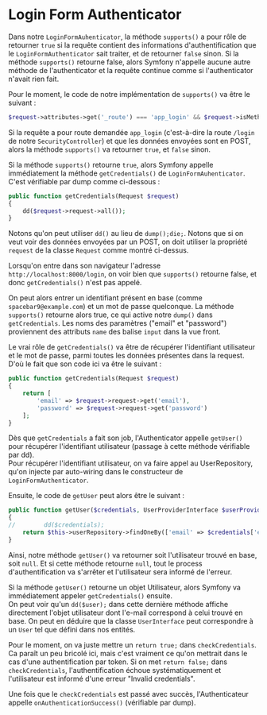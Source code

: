 # Login Form Authenticator

Dans notre `LoginFormAuhenticator`, la méthode `supports()` a pour rôle de retourner `true`
si la requête contient des informations d'authentification que le `LoginFormAuthenticator`
sait traiter, et de retourner `false` sinon. Si la méthode `supports()` retourne false,
alors Symfony n'appelle aucune autre méthode de l'authenticator et la requête continue
comme si l'authenticator n'avait rien fait.  

Pour le moment, le code de notre implémentation de `supports()` va être le suivant :
```PHP
$request->attributes->get('_route') === 'app_login' && $request->isMethod('POST')
```
Si la requête a pour route demandée `app_login` (c'est-à-dire la route `/login` de 
notre `SecurityController`) et que les données envoyées sont en POST, alors la 
méthode `supports()` va retourner `true`, et `false` sinon.

Si la méthode `supports()` retourne `true`, alors Symfony appelle immédiatement
la méthode `getCredentials()` de `LoginFormAuhenticator`. C'est vérifiable par dump
comme ci-dessous : 
```PHP
public function getCredentials(Request $request)
{
    dd($request->request->all());
}
```
Notons qu'on peut utiliser `dd()` au lieu de `dump();die;`.
Notons que si on veut voir des données envoyées par un POST, on doit utiliser la 
propriété `request` de la classe `Request` comme montré ci-dessus.

Lorsqu'on entre dans son navigateur l'adresse `http://localhost:8000/login`, on 
voir bien que `supports()` retourne false, et donc `getCredentials()` n'est pas appelé.  

On peut alors entrer un identifiant présent en base (comme `spacebar9@example.com`) et un 
mot de passe quelconque. La méthode `supports()` retourne alors true, ce qui active notre
`dump()` dans `getCredentials`. Les noms des paramètres ("email" et "password") proviennent
des attributs `name` des balise `input` dans la vue front.  

Le vrai rôle de `getCredentials()` va être de récupérer l'identifiant utilisateur et le 
mot de passe, parmi toutes les données présentes dans la request. D'où le fait que son 
code ici va être le suivant : 
```PHP
public function getCredentials(Request $request)
{
    return [
        'email' => $request->request->get('email'),
        'password' => $request->request->get('password')
    ];
}
```

Dès que `getCredentials` a fait son job, l'Authenticator appelle `getUser()` pour
récupérer l'identifiant utilisateur (passage à cette méthode vérifiable par dd).  
Pour récupérer l'identifiant utilisateur, on va faire appel au UserRepository, 
qu'on injecte par auto-wiring dans le constructeur de `LoginFormAuthenticator`.  

Ensuite, le code de `getUser` peut alors être le suivant :
```PHP
public function getUser($credentials, UserProviderInterface $userProvider)
{
//        dd($credentials);
    return $this->userRepository->findOneBy(['email' => $credentials['email']]);
}
```

Ainsi, notre méthode `getUser()` va retourner soit l'utilisateur trouvé en base, soit
`null`. Et si cette méthode retourne `null`, tout le process d'authentification va s'arrêter
et l'utilisateur sera informé de l'erreur.  

Si la méthode `getUser()` retourne un objet Utilisateur, alors Symfony va immédiatement 
appeler `getCredentials()` ensuite.  
On peut voir qu'un `dd($user);` dans cette dernière méthode affiche directement l'objet 
utilisateur dont l'e-mail correspond à celui trouvé en base. On peut en déduire que 
la classe `UserInterface` peut correspondre à un `User` tel que défini dans nos entités.  

Pour le moment, on va juste mettre un `return true;` dans `checkCredentials`. Ca paraît 
un peu bricolé ici, mais c'est vraiment ce qu'on mettrait dans le cas d'une authentification
par token. Si on met `return false;` dans `checkCredentials`, l'authentification échoue systématiquement
et l'utilisateur est informé d'une erreur "Invalid credentials".  

Une fois que le `checkCredentials` est passé avec succès, l'Authenticateur appelle `onAuthenticationSuccess()`
(vérifiable par dump).  

